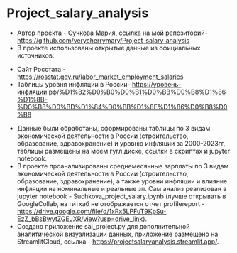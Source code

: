 # Project_salary_analysis

- Автор проекта - Сучкова Мария, ссылка на мой репозиторий- https://github.com/verycherrymary/Project_salary_analysis
- В проекте использованы открытые данные из официальных источников:
* Сайт Росстата - https://rosstat.gov.ru/labor_market_employment_salaries
* Таблицы уровня инфляции в России- https://уровень-инфляции.рф/%D1%82%D0%B0%D0%B1%D0%BB%D0%B8%D1%86%D1%8B-%D0%B8%D0%BD%D1%84%D0%BB%D1%8F%D1%86%D0%B8%D0%B8
- Данные были обработаны, сформированы таблицы по 3 видам экономической деятельности в России (строительство, образование, здравохранение) и уровню инфляции за 2000-2023гг, таблицы размещены на моем гугл диске, ссылки в скриптах и jupyter notebook.
- В проекте проанализированы среднемесячные зарплаты по 3 видам экономической деятельности в России (строительство, образование, здравохранение), а также уровни инфляции и влияние инфляции на номинальные и реальные зп. Сам анализ реализован в jupyter notebook - Suchkova_project_salary.ipynb (лучше открывать в GoogleCollab, на гитхаб не отображается отчет profilereport - https://drive.google.com/file/d/1xRx5LPFuT9KpSu-EzZ_bBsBwytZGEJXR/view?usp=drive_link).
- Создано приложение sal_project.py для дополнительной аналитической визуализации данных, приложение размещено на StreamlitCloud, ссылка - https://projectsalaryanalysis.streamlit.app/.
